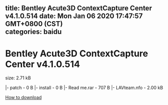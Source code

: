 
title: Bentley Acute3D ContextCapture Center v4.1.0.514
date: Mon Jan 06 2020 17:47:57 GMT+0800 (CST)    
categories: baidu
---

# Bentley Acute3D ContextCapture Center v4.1.0.514
size: 2.71 kB
 
 
|- patch - 0 B
|- install - 0 B
|- Read me.rar - 707 B
|- LAVteam.nfo - 2.00 kB

[How to download](https://bpcam.bemobtrk.com/go/2ceec3aa-1ca2-46d6-b9ff-aaa5c184517c?jno=4486)